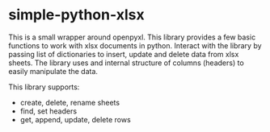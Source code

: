 # simple-python-xlsx

This is a small wrapper around openpyxl. This library provides a few basic functions to work with xlsx documents in python.
Interact with the library by passing list of dictionaries to insert, update and delete data from xlsx sheets.
The library uses and internal structure of columns (headers) to easily manipulate the data.

This library supports:
- create, delete, rename sheets
- find, set headers
- get, append, update, delete rows

